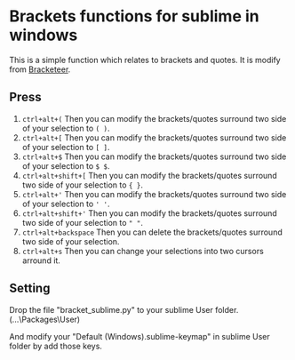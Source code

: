 Brackets functions for sublime in windows
=========

This is a simple function which relates to brackets and quotes. It is modify from [Bracketeer](https://github.com/colinta/SublimeBracketeer).

Press
--------
1. `ctrl+alt+(`
Then you can modify the brackets/quotes surround two side of your selection to `( )`.
2. `ctrl+alt+[`
Then you can modify the brackets/quotes surround two side of your selection to `[ ]`.
3. `ctrl+alt+$`
Then you can modify the brackets/quotes surround two side of your selection to `$ $`.
4. `ctrl+alt+shift+[`
Then you can modify the brackets/quotes surround two side of your selection to `{ }`.
5. `ctrl+alt+'`
Then you can modify the brackets/quotes surround two side of your selection to `' '`.
6. `ctrl+alt+shift+'`
Then you can modify the brackets/quotes surround two side of your selection to `" "`.
7. `ctrl+alt+backspace`
Then you can delete the brackets/quotes surround two side of your selection.
8. `ctrl+alt+s`
Then you can change your selections into two cursors arround it.

Setting
--------
Drop the file "bracket_sublime.py" to your sublime User folder. (...\Packages\User)

And modify your "Default (Windows).sublime-keymap" in sublime User folder by add those keys.